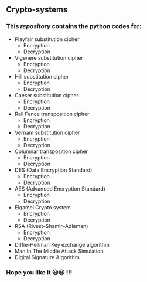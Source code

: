 ## Crypto-systems
### This *repository* contains the python codes for:
* Playfair substitution cipher 
  * Encryption
  * Decryption
* Vigenere substitution cipher
  * Encryption
  * Decryption
* Hill substitution cipher
  * Encryption
  * Decryption
* Caeser substitution cipher
  * Encryption
  * Decryption
* Rail Fence transposition cipher
  * Encryption
  * Decryption
* Vernam substitution cipher
  * Encryption
  * Decryption
* Columnar transposition cipher
  * Encryption
  * Decryption
* DES (Data Encryption Standard)
  * Encryption
  * Decryption
* AES (Advanced Encryption Standard)
  * Encryption
  * Decryption
* Elgamel Crypto system
  * Encryption
  * Decryption
* RSA (Rivest–Shamir–Adleman)
  * Encryption
  * Decryption
* Diffie-Hellman Key exchange algorithm
* Man In The Middle Attack Simulation
* Digital Signature Algorithm
### Hope you like it :smiley::smiley: !!! 
